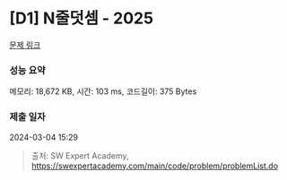 # [D1] N줄덧셈 - 2025 

[문제 링크](https://swexpertacademy.com/main/code/problem/problemDetail.do?contestProbId=AV5QFZtaAscDFAUq) 

### 성능 요약

메모리: 18,672 KB, 시간: 103 ms, 코드길이: 375 Bytes

### 제출 일자

2024-03-04 15:29



> 출처: SW Expert Academy, https://swexpertacademy.com/main/code/problem/problemList.do